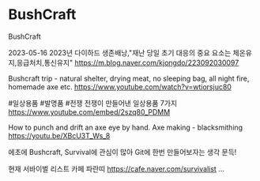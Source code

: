 # BushCraft
BushCraft

2023-05-16
2023년 다이하드 생존배낭,"재난 당일 초기 대응의 중요 요소는 체온유지,응급처치,통신유지"
https://m.blog.naver.com/kjongdo/223092030097




Bushcraft trip - natural shelter, drying meat, no sleeping bag, all night fire, homemade axe etc.
https://www.youtube.com/watch?v=wtiorsjuc80

 
 
#일상용품 #발명품 #전쟁 전쟁이 만들어낸 일상용품 7가지
https://www.youtube.com/embed/2szq80_PDMM


How to punch and drift an axe eye by hand. Axe making - blacksmithing
https://youtu.be/XBcU3T_Ws_8



에초에 Bushcraft, Survival에 관심이 많아 Git에 한번 만들어보자는 생각 문득!


현재 서바이벌 리스트 카페 파란띠  https://cafe.naver.com/survivalist 
...
